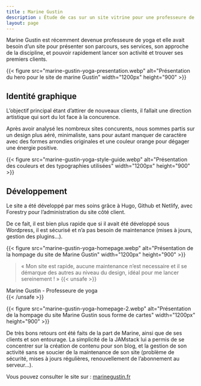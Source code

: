 ```yaml
---
title : Marine Gustin
description : Étude de cas sur un site vitrine pour une professeure de yoga afin de développer sa présence en ligne.
layout: page
---
```


Marine Gustin est récemment devenue professeure de yoga et elle avait besoin d’un site pour présenter son parcours, ses services, son approche de la discipline, et pouvoir rapidement lancer son activité et trouver ses premiers clients. 

{{< figure src="marine-gustin-yoga-presentation.webp" alt="Présentation du hero pour le site de marine Gustin" width="1200px" height="900" >}}

## Identité graphique

L’objectif principal étant d’attirer de nouveaux clients, il fallait une direction artistique qui sort du lot face à la concurence. 

Après avoir analysé les nombreux sites concurents, nous sommes partis sur un design plus aéré, minimaliste, sans pour autant manquer de caractère avec des formes arrondies originales et une couleur orange pour dégager une énergie positive.

{{< figure src="marine-gustin-yoga-style-guide.webp" alt="Présentation des couleurs et des typographies utilisées" width="1200px" height="900" >}}

## Développement

Le site a été développé par mes soins grâce à Hugo, Github et Netlify, avec Forestry pour l’administration du site côté client. 

De ce fait, il est bien plus rapide que si il avait été développé sous Wordpress, il est sécurisé et n’a pas besoin de maintenance (mises à jours, gestion des plugins...).

{{< figure src="marine-gustin-yoga-homepage.webp" alt="Présentation de la hompage du site de Marine Gustin" width="1200px" height="900" >}}

> « Mon site est rapide, aucune maintenance n’est necessaire et il se démarque des autres au niveau du design, idéal pour me lancer sereinement ! »
{{< unsafe >}}
<figcaption>Marine Gustin - Professeure de yoga</figcaption>
{{< /unsafe >}}

{{< figure src="marine-gustin-yoga-homepage-2.webp" alt="Présentation de la hompage du site Marine Gustin sous forme de cartes" width="1200px" height="900" >}}

De très bons retours ont été faits de la part de Marine, ainsi que de ses clients et son entourage. La simplicité de la JAMstack lui a permis de se concentrer sur la création de contenu pour son blog, et la gestion de son activité sans se soucier de la maintenance de son site (problème de sécurité, mises à jours régulières, renouvellement de l’abonnement au serveur...).

Vous pouvez consulter le site sur : [marinegustin.fr](https://marinegustin.fr)